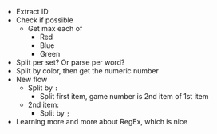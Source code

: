 - Extract ID
- Check if possible
	- Get max each of
		- Red
		- Blue
		- Green
- Split per set? Or parse per word?
- Split by color, then get the numeric number
- New flow
	- Split by `:`
		- Split first item, game number is 2nd item of 1st item
	- 2nd item:
		- Split by `;`
- Learning more and more about RegEx, which is nice